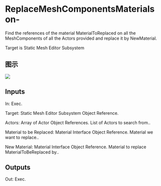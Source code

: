 # ReplaceMeshComponentsMaterialson-

Find the references of the material MaterialToReplaced on all the MeshComponents of all the Actors provided and replace it by NewMaterial.

Target is Static Mesh Editor Subsystem

## 图示

![]($-20221218-21040037.png)

## Inputs

In: Exec.

Target: Static Mesh Editor Subsystem Object Reference.

Actors: Array of Actor Object References. List of Actors to search from..

Material to be Replaced: Material Interface Object Reference. Material we want to replace..

New Material: Material Interface Object Reference. Material to replace MaterialToBeReplaced by..  

## Outputs

Out: Exec.

